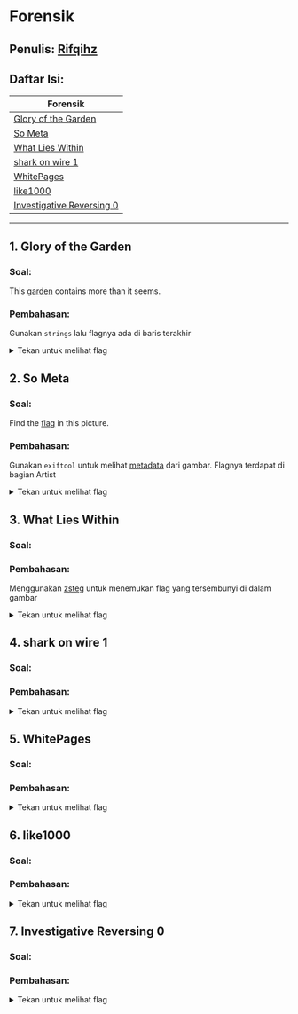 # Forensik

## Penulis: [Rifqihz](https://github.com/rifqihz)
## Daftar Isi:

| Forensik  |
| ------------- |
| [Glory of the Garden]()|
| [So Meta]()|
| [What Lies Within]()|
| [shark on wire 1]()|
| [WhitePages]()|
| [like1000]()|
| [Investigative Reversing 0]()|

---
## 1. Glory of the Garden

### Soal:

This [garden](https://2019shell1.picoctf.com/static/438c667542717e152254bb4ae9297eb1/garden.jpg) contains more than it seems.
    
### Pembahasan:

Gunakan `strings` lalu flagnya ada di baris terakhir
<details>
<summary>Tekan untuk melihat flag</summary>
picoCTF{more_than_m33ts_the_3y35a97d3bB}
</details>

## 2. So Meta

### Soal:
Find the [flag](https://2019shell1.picoctf.com/static/61e816c3ab6abee2bda49f438bd49571/pico_img.png) in this picture.

### Pembahasan:

Gunakan `exiftool` untuk melihat [metadata](https://id.wikipedia.org/wiki/Metadata) dari gambar. Flagnya terdapat di bagian Artist
<details>
<summary>Tekan untuk melihat flag</summary>
picoCTF{s0_m3ta_43f253bb}
</details>

## 3. What Lies Within
### Soal:

### Pembahasan:
Menggunakan [zsteg](https://github.com/zed-0xff/zsteg) untuk menemukan flag yang tersembunyi di dalam gambar
<details>
<summary>Tekan untuk melihat flag</summary>
picoCTF{h1d1ng_1n_th3_b1t5}
</details>

## 4. shark on wire 1
### Soal:

### Pembahasan:

<details>
<summary>Tekan untuk melihat flag</summary>
</details>

## 5. WhitePages
### Soal:

### Pembahasan:

<details>
<summary>Tekan untuk melihat flag</summary>
</details>

## 6. like1000
### Soal:

### Pembahasan:

<details>
<summary>Tekan untuk melihat flag</summary>
</details>

## 7. Investigative Reversing 0
### Soal:

### Pembahasan:

<details>
<summary>Tekan untuk melihat flag</summary>
</details>